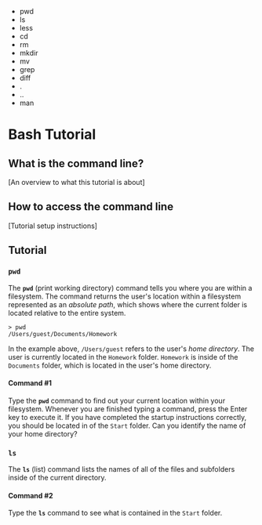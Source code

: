 - pwd
- ls
- less
- cd
- rm
- mkdir
- mv
- grep
- diff
- .
- ..
- man

# Bash Tutorial

## What is the command line?
[An overview to what this tutorial is about]

## How to access the command line
[Tutorial setup instructions]

## Tutorial
### `pwd`
The **`pwd`** (print working directory) command tells you where you are within a filesystem. The command returns the user's location within a filesystem represented as an _absolute path_, which shows where the current folder is located relative to the entire system. 

	> pwd
	/Users/guest/Documents/Homework
	
In the example above, `/Users/guest` refers to the user's _home directory_. The user is currently located in the `Homework` folder. `Homework` is inside of the `Documents` folder, which is located in the user's home directory.

#### Command #1
Type the **`pwd`** command to find out your current location within your filesystem. Whenever you are finished typing a command, press the Enter key to execute it. If you have completed the startup instructions correctly, you should be located in of the `Start` folder. Can you identify the name of your home directory?

### `ls`
The **`ls`** (list) command lists the names of all of the files and subfolders inside of the current directory.

#### Command #2
Type the **`ls`** command to see what is contained in the `Start` folder.
